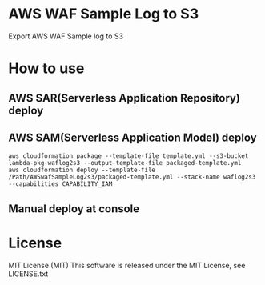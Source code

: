 # AWS WAF Sample Log to S3

Export AWS WAF Sample log to S3


# How to use

## AWS SAR(Serverless Application Repository) deploy

## AWS SAM(Serverless Application Model) deploy
```
aws cloudformation package --template-file template.yml --s3-bucket lambda-pkg-waflog2s3 --output-template-file packaged-template.yml
aws cloudformation deploy --template-file /Path/AWSwafSampleLog2s3/packaged-template.yml --stack-name waflog2s3 --capabilities CAPABILITY_IAM

```
## Manual deploy at console
# License
 
MIT License (MIT)
This software is released under the MIT License, see LICENSE.txt
